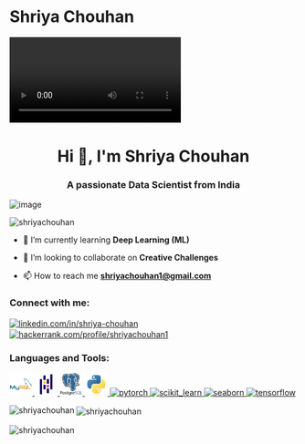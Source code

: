 # Shriya Chouhan
![video](https://github.com/ShriyaChouhan/ShriyaChouhan/blob/main/Black%20and%20White%20Modern%20Welcome%20to%20my%20Channel%20Video.mp4)
<h1 align="center">Hi 👋, I'm Shriya Chouhan</h1>
<h3 align="center">A passionate Data Scientist from India</h3>

![image](https://github.com/ShriyaChouhan/ShriyaChouhan/assets/128309746/ab3eadba-ee07-4d1e-bc98-562a0c542f76)

<p align="left"> <img src="https://komarev.com/ghpvc/?username=shriyachouhan&label=Profile%20views&color=0e75b6&style=flat" alt="shriyachouhan" /> </p>

- 🌱 I’m currently learning **Deep Learning (ML)**

- 👯 I’m looking to collaborate on **Creative Challenges**

- 📫 How to reach me **shriyachouhan1@gmail.com**

<h3 align="left">Connect with me:</h3>
<p align="left">
<a href="https://linkedin.com/in/linkedin.com/in/shriya-chouhan" target="blank"><img align="center" src="https://raw.githubusercontent.com/rahuldkjain/github-profile-readme-generator/master/src/images/icons/Social/linked-in-alt.svg" alt="linkedin.com/in/shriya-chouhan" height="30" width="40" /></a>
<a href="https://www.hackerrank.com/hackerrank.com/profile/shriyachouhan1" target="blank"><img align="center" src="https://raw.githubusercontent.com/rahuldkjain/github-profile-readme-generator/master/src/images/icons/Social/hackerrank.svg" alt="hackerrank.com/profile/shriyachouhan1" height="30" width="40" /></a>
</p>

<h3 align="left">Languages and Tools:</h3>
<p align="left"> <a href="https://www.mysql.com/" target="_blank" rel="noreferrer"> <img src="https://raw.githubusercontent.com/devicons/devicon/master/icons/mysql/mysql-original-wordmark.svg" alt="mysql" width="40" height="40"/> </a> <a href="https://pandas.pydata.org/" target="_blank" rel="noreferrer"> <img src="https://raw.githubusercontent.com/devicons/devicon/2ae2a900d2f041da66e950e4d48052658d850630/icons/pandas/pandas-original.svg" alt="pandas" width="40" height="40"/> </a> <a href="https://www.postgresql.org" target="_blank" rel="noreferrer"> <img src="https://raw.githubusercontent.com/devicons/devicon/master/icons/postgresql/postgresql-original-wordmark.svg" alt="postgresql" width="40" height="40"/> </a> <a href="https://www.python.org" target="_blank" rel="noreferrer"> <img src="https://raw.githubusercontent.com/devicons/devicon/master/icons/python/python-original.svg" alt="python" width="40" height="40"/> </a> <a href="https://pytorch.org/" target="_blank" rel="noreferrer"> <img src="https://www.vectorlogo.zone/logos/pytorch/pytorch-icon.svg" alt="pytorch" width="40" height="40"/> </a> <a href="https://scikit-learn.org/" target="_blank" rel="noreferrer"> <img src="https://upload.wikimedia.org/wikipedia/commons/0/05/Scikit_learn_logo_small.svg" alt="scikit_learn" width="40" height="40"/> </a> <a href="https://seaborn.pydata.org/" target="_blank" rel="noreferrer"> <img src="https://seaborn.pydata.org/_images/logo-mark-lightbg.svg" alt="seaborn" width="40" height="40"/> </a> <a href="https://www.tensorflow.org" target="_blank" rel="noreferrer"> <img src="https://www.vectorlogo.zone/logos/tensorflow/tensorflow-icon.svg" alt="tensorflow" width="40" height="40"/> </a> </p>

<p><img align="left" src="https://github-readme-stats.vercel.app/api/top-langs?username=shriyachouhan&show_icons=true&locale=en&layout=compact" alt="shriyachouhan" /></p>

<p>&nbsp;<img align="center" src="https://github-readme-stats.vercel.app/api?username=shriyachouhan&show_icons=true&locale=en" alt="shriyachouhan" /></p>

<p><img align="center" src="https://github-readme-streak-stats.herokuapp.com/?user=shriyachouhan&" alt="shriyachouhan" /></p>
